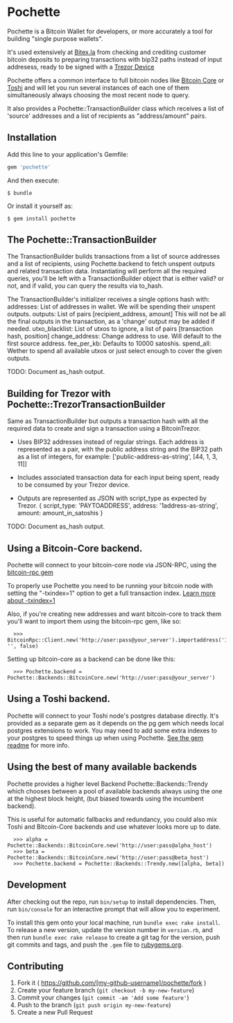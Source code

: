 # Pochette

Pochette is a Bitcoin Wallet for developers, or more accurately a tool for building 
"single purpose wallets".

It's used extensively at [Bitex.la](https://bitex.la) from checking and crediting customer
bitcoin deposits to preparing transactions with bip32 paths instead of input addresess,
ready to be signed with a [Trezor Device](https://www.bitcointrezor.com/)

Pochette offers a common interface to full bitcoin nodes like
[Bitcoin Core](https://bitcoin.org/en/download) or [Toshi](http://toshi.io)
and will let you run several instances of each one of them simultaneously
always choosing the most recent node to query.

It also provides a Pochette::TransactionBuilder class which receives a list
of 'source' addresses and a list of recipients as "address/amount" pairs.

## Installation

Add this line to your application's Gemfile:

```ruby
gem 'pochette'
```

And then execute:

    $ bundle

Or install it yourself as:

    $ gem install pochette

## The Pochette::TransactionBuilder

The TransactionBuilder builds transactions from a list of source addresses and a list of recipients,
using Pochette.backend to fetch unspent outputs and related transaction data.
Instantiating will perform all the required queries, you'll be left with a
TransactionBuilder object that is either valid? or not, and if valid,
you can query the results via to_hash.

The TransactionBuilder's initializer receives a single options hash with:
  addresses:
    List of addresses in wallet.
    We will be spending their unspent outputs.
  outputs:
    List of pairs [recipient_address, amount]
    This will not be all the final outputs in the transaction,
    as a 'change' output may be added if needed.
  utxo_blacklist:
    List of utxos to ignore, a list of pairs [transaction hash, position]
  change_address:
    Change address to use. Will default to the first source address.
  fee_per_kb:
    Defaults to 10000 satoshis.
  spend_all:
    Wether to spend all available utxos or just select enough to
    cover the given outputs.

TODO: Document as_hash output.

## Building for Trezor with Pochette::TrezorTransactionBuilder

Same as TransactionBuilder but outputs a transaction hash with all the
required data to create and sign a transaction using a BitcoinTrezor.

* Uses BIP32 addresses instead of regular strings.
  Each address is represented as a pair, with the public address string
  and the BIP32 path as a list of integers, for example:
  ['public-address-as-string', [44, 1, 3, 11]]

* Includes associated transaction data for each input being spent,
  ready to be consumed by your Trezor device.

* Outputs are represented as JSON with script_type as expected by Trezor.
  { script_type: 'PAYTOADDRESS',
    address: '1address-as-string',
    amount: amount_in_satoshis }

TODO: Document as_hash output.

## Using a Bitcoin-Core backend.

Pochette will connect to your bitcoin-core node via JSON-RPC, using the
[bitcoin-rpc gem](https://github.com/bitex-la/bitcoin-rpc)

To properly use Pochette you need to be running your bitcoin node with setting the
"-txindex=1" option to get a full transaction index.
[Learn more about -txindex=1](http://bitcoin.stackexchange.com/questions/35707/what-are-pros-and-cons-of-txindex-option)

Also, if you're creating new addresses and want bitcoin-core to track them you'll want to import
them using the bitcoin-rpc gem, like so:

      >>> BitcoinRpc::Client.new('http://user:pass@your_server').importaddress('1PUBLICADDRESS', '', false)

Setting up bitcoin-core as a backend can be done like this:

      >>> Pochette.backend = Pochette::Backends::BitcoinCore.new('http://user:pass@your_server')

## Using a Toshi backend.

Pochette will connect to your Toshi node's postgres database directly.
It's provided as a separate gem as it depends on the pg gem which needs local
postgres extensions to work. You may need to add some extra indexes to your postgres
to speed things up when using Pochette.
[See the gem readme](https://github.com/bitex-la/pochette-toshi) for more info.

## Using the best of many available backends

Pochette provides a higher level Backend Pochette::Backends::Trendy which chooses
between a pool of available backends always using the one at the highest block height,
(but biased towards using the incumbent backend).

This is useful for automatic fallbacks and redundancy, you could also mix Toshi and Bitcoin-Core
backends and use whatever looks more up to date.

      >>> alpha = Pochette::Backends::BitcoinCore.new('http://user:pass@alpha_host')
      >>> beta = Pochette::Backends::BitcoinCore.new('http://user:pass@beta_host')
      >>> Pochette.backend = Pochette::Backends::Trendy.new([alpha, beta])

## Development

After checking out the repo, run `bin/setup` to install dependencies. Then, run `bin/console` for an interactive prompt that will allow you to experiment.

To install this gem onto your local machine, run `bundle exec rake install`. To release a new version, update the version number in `version.rb`, and then run `bundle exec rake release` to create a git tag for the version, push git commits and tags, and push the `.gem` file to [rubygems.org](https://rubygems.org).

## Contributing

1. Fork it ( https://github.com/[my-github-username]/pochette/fork )
2. Create your feature branch (`git checkout -b my-new-feature`)
3. Commit your changes (`git commit -am 'Add some feature'`)
4. Push to the branch (`git push origin my-new-feature`)
5. Create a new Pull Request
